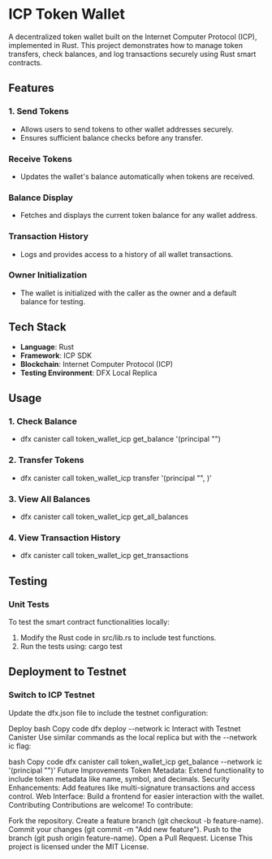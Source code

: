 # **ICP Token Wallet**

A decentralized token wallet built on the Internet Computer Protocol (ICP), implemented in Rust. This project demonstrates how to manage token transfers, check balances, and log transactions securely using Rust smart contracts.

## **Features**
### **1. Send Tokens**

  * Allows users to send tokens to other wallet addresses securely.
  * Ensures sufficient balance checks before any transfer.
    
### **Receive Tokens**

  * Updates the wallet's balance automatically when tokens are received.

### **Balance Display**

  * Fetches and displays the current token balance for any wallet address.

### **Transaction History**

* Logs and provides access to a history of all wallet transactions.

### **Owner Initialization**

* The wallet is initialized with the caller as the owner and a default balance for testing.
  
## **Tech Stack**
- **Language**: Rust
- **Framework**: ICP SDK
- **Blockchain**: Internet Computer Protocol (ICP)
- **Testing Environment**: DFX Local Replica

## **Usage**
### **1. Check Balance**
- dfx canister call token_wallet_icp get_balance '(principal "<your-principal-id>")
### **2. Transfer Tokens**
- dfx canister call token_wallet_icp transfer '(principal "<recipient-principal-id>", <amount>)'
### **3. View All Balances**
- dfx canister call token_wallet_icp get_all_balances
### **4. View Transaction History**
- dfx canister call token_wallet_icp get_transactions

## **Testing**
### **Unit Tests**
To test the smart contract functionalities locally:

  1. Modify the Rust code in src/lib.rs to include test functions.
  2. Run the tests using: cargo test

## **Deployment to Testnet**
### **Switch to ICP Testnet**
Update the dfx.json file to include the testnet configuration:

Deploy
bash
Copy code
dfx deploy --network ic
Interact with Testnet Canister
Use similar commands as the local replica but with the --network ic flag:

bash
Copy code
dfx canister call token_wallet_icp get_balance --network ic '(principal "<your-principal-id>")'
Future Improvements
Token Metadata: Extend functionality to include token metadata like name, symbol, and decimals.
Security Enhancements: Add features like multi-signature transactions and access control.
Web Interface: Build a frontend for easier interaction with the wallet.
Contributing
Contributions are welcome! To contribute:

Fork the repository.
Create a feature branch (git checkout -b feature-name).
Commit your changes (git commit -m "Add new feature").
Push to the branch (git push origin feature-name).
Open a Pull Request.
License
This project is licensed under the MIT License.


